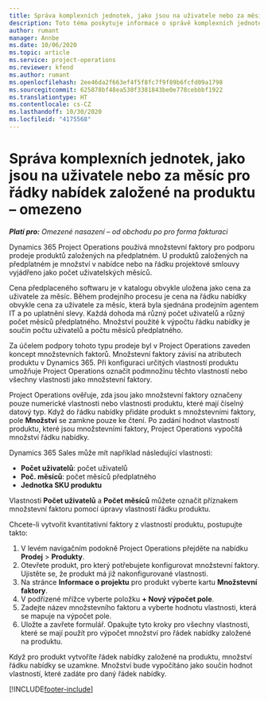 ```yaml
---
title: Správa komplexních jednotek, jako jsou na uživatele nebo za měsíc pro řádky nabídek založené na produktu – omezeno
description: Toto téma poskytuje informace o správě komplexních jednotek pro řádky nabídek založených na projektu.
author: rumant
manager: Annbe
ms.date: 10/06/2020
ms.topic: article
ms.service: project-operations
ms.reviewer: kfend
ms.author: rumant
ms.openlocfilehash: 2ee46da2f663ef4f5f8fc7f9f89b6fcfd09a1798
ms.sourcegitcommit: 625878bf48ea530f3381843be0e778cebbbf1922
ms.translationtype: HT
ms.contentlocale: cs-CZ
ms.lasthandoff: 10/30/2020
ms.locfileid: "4175568"
---
```

# <a name="managing-complex-units-such-as-per-user-per-month-for-product-based-quote-lines---lite"></a>Správa komplexních jednotek, jako jsou na uživatele nebo za měsíc pro řádky nabídek založené na produktu – omezeno

_**Platí pro:** Omezené nasazení – od obchodu po pro forma fakturaci_

Dynamics 365 Project Operations používá množstevní faktory pro podporu prodeje produktů založených na předplatném. U produktů založených na předplatném je množství v nabídce nebo na řádku projektové smlouvy vyjádřeno jako počet uživatelských měsíců.

Cena předplaceného softwaru je v katalogu obvykle uložena jako cena za uživatele za měsíc. Během prodejního procesu je cena na řádku nabídky obvykle cena za uživatele za měsíc, která byla sjednána prodejním agentem IT a po uplatnění slevy. Každá dohoda má různý počet uživatelů a různý počet měsíců předplatného. Množství použité k výpočtu řádku nabídky je součin počtu uživatelů a počtu měsíců předplatného.

Za účelem podpory tohoto typu prodeje byl v Project Operations zaveden koncept množstevních faktorů. Množstevní faktory závisí na atributech produktu v Dynamics 365. Při konfiguraci určitých vlastností produktu umožňuje Project Operations označit podmnožinu těchto vlastností nebo všechny vlastnosti jako množstevní faktory.

Project Operations ověřuje, zda jsou jako množstevní faktory označeny pouze numerické vlastnosti nebo vlastnosti produktu, které mají číselný datový typ. Když do řádku nabídky přidáte produkt s množstevními faktory, pole **Množství** se zamkne pouze ke čtení. Po zadání hodnot vlastností produktu, které jsou množstevními faktory, Project Operations vypočítá množství řádku nabídky.

Dynamics 365 Sales může mít například následující vlastnosti:

- **Počet uživatelů**: počet uživatelů
- **Poč. měsíců**: počet měsíců předplatného
- **Jednotka SKU produktu**

Vlastnosti **Počet uživatelů** a **Počet měsíců** můžete označit příznakem množstevní faktoru pomocí úpravy vlastností řádku produktu.

Chcete-li vytvořit kvantitativní faktory z vlastností produktu, postupujte takto:

1. V levém navigačním podokně Project Operations přejděte na nabídku **Prodej** > **Produkty**.
2. Otevřete produkt, pro který potřebujete konfigurovat množstevní faktory. Ujistěte se, že produkt má již nakonfigurované vlastnosti.
3. Na stránce **Informace o projektu** pro produkt vyberte kartu **Množstevní faktory**.
4. V podřízené mřížce vyberte položku **+ Nový výpočet pole**.
5. Zadejte název množstevního faktoru a vyberte hodnotu vlastnosti, která se mapuje na výpočet pole.
6. Uložte a zavřete formulář. Opakujte tyto kroky pro všechny vlastnosti, které se mají použít pro výpočet množství pro řádek nabídky založené na produktu.

Když pro produkt vytvoříte řádek nabídky založené na produktu, množství řádku nabídky se uzamkne. Množství bude vypočítáno jako součin hodnot vlastností, které zadáte pro daný řádek nabídky.


[!INCLUDE[footer-include](../../includes/footer-banner.md)]